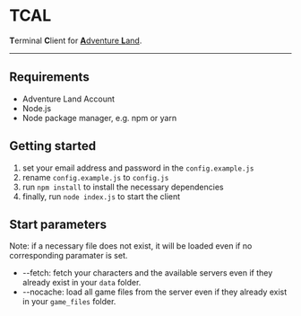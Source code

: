 # TCAL
**T**erminal **C**lient for [**A**dventure **L**and](https://adventure.land).

---

## Requirements
* Adventure Land Account
* Node.js
* Node package manager, e.g. npm or yarn

## Getting started
1. set your email address and password in the `config.example.js`
2. rename `config.example.js` to `config.js`
3. run `npm install` to install the necessary dependencies
4. finally, run `node index.js` to start the client

## Start parameters
Note: if a necessary file does not exist, it will be loaded even if no corresponding paramater is set.
* --fetch: fetch your characters and the available servers even if they already exist in your `data` folder.
* --nocache: load all game files from the server even if they already exist in your `game_files` folder.